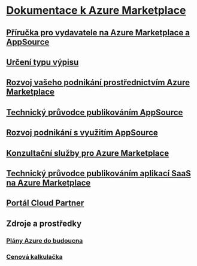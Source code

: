 # [Dokumentace k Azure Marketplace](index.md)
## [Příručka pro vydavatele na Azure Marketplace a AppSource](marketplace-publishers-guide.md)
## [Určení typu výpisu](determine-your-listing-type.md)
## [Rozvoj vašeho podnikání prostřednictvím Azure Marketplace](grow-your-business-azure-marketplace.md)
## [Technický průvodce publikováním AppSource](marketplace-what-is-appsource.md)
## [Rozvoj podnikání s využitím AppSource](marketplace-grow-your-business-with-appsource.md)
## [Konzultační služby pro Azure Marketplace](consulting-services.md)
## [Technický průvodce publikováním aplikací SaaS na Azure Marketplace](marketplace-saas-applications-technical-publishing-guide.md)
## [Portál Cloud Partner](./cloud-partner-portal/cloud-partner-portal-what-is-the-cloud-partner-portal.md)
## Zdroje a prostředky
### [Plány Azure do budoucna](https://azure.microsoft.com/roadmap/)
### [ Cenová kalkulačka](https://azure.microsoft.com/pricing/calculator/)
